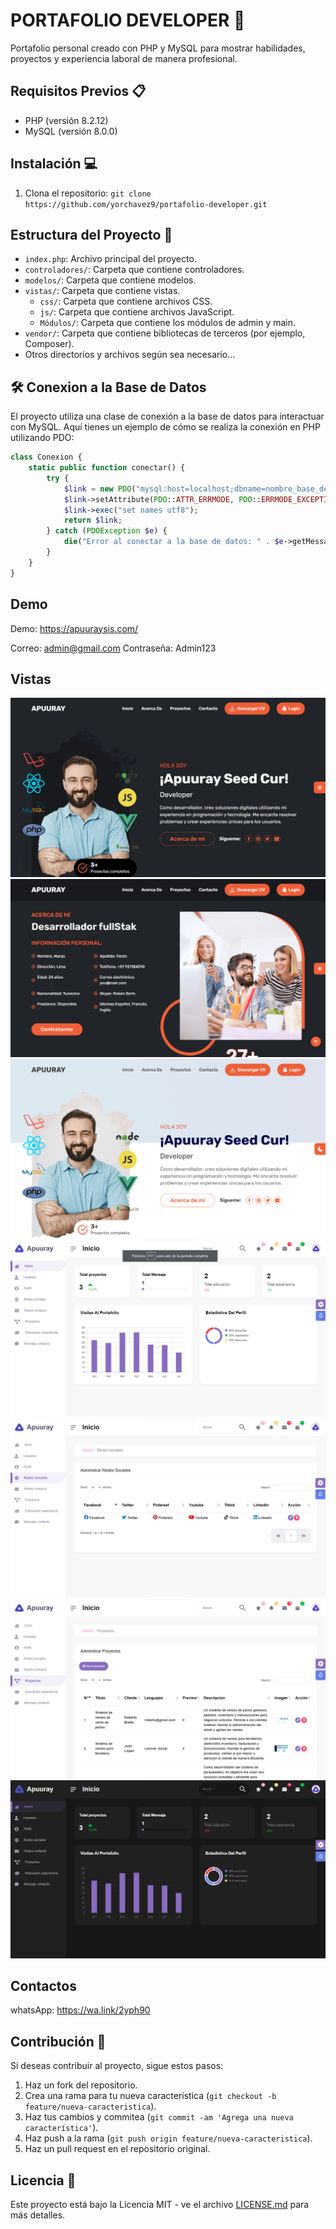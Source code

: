# PORTAFOLIO DEVELOPER 🚀

Portafolio personal creado con PHP y MySQL para mostrar habilidades, proyectos y experiencia laboral de manera profesional.

## Requisitos Previos 📋

- PHP (versión 8.2.12)
- MySQL (versión 8.0.0)

## Instalación 💻

1. Clona el repositorio: `git clone https://github.com/yorchavez9/portafolio-developer.git`

## Estructura del Proyecto 📁

- `index.php`: Archivo principal del proyecto.
- `controladores/`: Carpeta que contiene controladores.
- `modelos/`: Carpeta que contiene modelos.
- `vistas/`: Carpeta que contiene vistas.
    - `css/`: Carpeta que contiene archivos CSS.
    - `js/`: Carpeta que contiene archivos JavaScript.
    - `Módulos/`: Carpeta que contiene los módulos de admin y main.
- `vendor/`: Carpeta que contiene bibliotecas de terceros (por ejemplo, Composer).
- Otros directorios y archivos según sea necesario...

## 🛠️ Conexion a la Base de Datos

El proyecto utiliza una clase de conexión a la base de datos para interactuar con MySQL. Aquí tienes un ejemplo de cómo se realiza la conexión en PHP utilizando PDO:

```php
class Conexion {
    static public function conectar() {
        try {
            $link = new PDO("mysql:host=localhost;dbname=nombre_base_de_datos", "usuario_mysql", "contraseña_mysql");
            $link->setAttribute(PDO::ATTR_ERRMODE, PDO::ERRMODE_EXCEPTION);
            $link->exec("set names utf8");
            return $link;
        } catch (PDOException $e) {
            die("Error al conectar a la base de datos: " . $e->getMessage());
        }
    }
}
```
## Demo

Demo: https://apuuraysis.com/

Correo: admin@gmail.com
Contraseña: Admin123

## Vistas 

![Ejemplo de imagen](preview/img01.png)
![Ejemplo de imagen](preview/img02.png)
![Ejemplo de imagen](preview/img03.png)
![Ejemplo de imagen](preview/img04.png)
![Ejemplo de imagen](preview/img05.png)
![Ejemplo de imagen](preview/img06.png)
![Ejemplo de imagen](preview/img07.png)

## Contactos

whatsApp: https://wa.link/2yph90

## Contribución 🤝

Si deseas contribuir al proyecto, sigue estos pasos:

1. Haz un fork del repositorio.
2. Crea una rama para tu nueva característica (`git checkout -b feature/nueva-caracteristica`).
3. Haz tus cambios y commitea (`git commit -am 'Agrega una nueva característica'`).
4. Haz push a la rama (`git push origin feature/nueva-caracteristica`).
5. Haz un pull request en el repositorio original.



## Licencia 📄

Este proyecto está bajo la Licencia MIT - ve el archivo [LICENSE.md](LICENSE.md) para más detalles.
